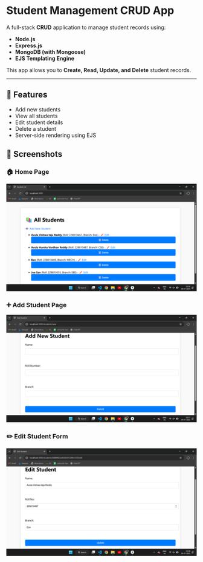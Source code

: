 # Student Management CRUD App

A full-stack **CRUD** application to manage student records using:

- **Node.js**
- **Express.js**
- **MongoDB (with Mongoose)**
- **EJS Templating Engine**

This app allows you to **Create, Read, Update, and Delete** student records.

---

## 🔧 Features

- Add new students
- View all students
- Edit student details
- Delete a student
- Server-side rendering using EJS

## 📸 Screenshots

### 🏠 Home Page

![Home Page](./screenshots/homePage.png)

### ➕ Add Student Page

![Add Student](./screenshots/add-new-student.png)

### ✏️ Edit Student Form

![Edit Student](./screenshots/edit.png)
